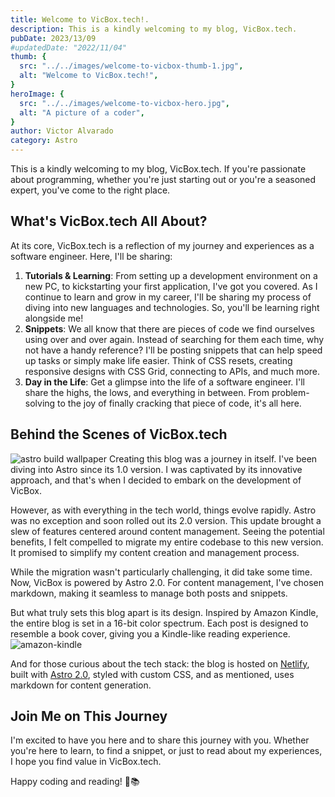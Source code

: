 ```yaml
---
title: Welcome to VicBox.tech!.
description: This is a kindly welcoming to my blog, VicBox.tech.
pubDate: 2023/13/09
#updatedDate: "2022/11/04"
thumb: {
  src: "../../images/welcome-to-vicbox-thumb-1.jpg",
  alt: "Welcome to VicBox.tech!",
}
heroImage: {
  src: "../../images/welcome-to-vicbox-hero.jpg",
  alt: "A picture of a coder",
}
author: Victor Alvarado
category: Astro
---
```


This is a kindly welcoming to my blog, VicBox.tech. If you're passionate about programming, whether you're just starting
out or you're a seasoned expert, you've come to the right place.

## **What's VicBox.tech All About?**

At its core, VicBox.tech is a reflection of my journey and experiences as a software engineer. Here, I'll be sharing:

1. **Tutorials & Learning**: From setting up a development environment on a new PC, to kickstarting your first
   application, I've got you covered. As I continue to learn and grow in my career, I'll be sharing my process of diving
   into new languages and technologies. So, you'll be learning right alongside me!
2. **Snippets**: We all know that there are pieces of code we find ourselves using over and over again. Instead of
   searching for them each time, why not have a handy reference? I'll be posting snippets that can help speed up tasks
   or simply make life easier. Think of CSS resets, creating responsive designs with CSS Grid, connecting to APIs, and
   much more.
3. **Day in the Life**: Get a glimpse into the life of a software engineer. I'll share the highs, the lows, and
   everything in between. From problem-solving to the joy of finally cracking that piece of code, it's all here.

## **Behind the Scenes of VicBox.tech**

![astro build wallpaper](https://astro.build/og/astro.jpg)
Creating this blog was a journey in itself. I've been diving into Astro since its 1.0 version. I was
captivated by its innovative approach, and that's when I decided to embark on the development of VicBox.

However, as with everything in the tech world, things evolve rapidly. Astro was no exception and soon rolled out its 2.0
version.
This update brought a slew of features centered around content management. Seeing the potential benefits, I felt
compelled to migrate my entire codebase to this new version. It promised to simplify my content creation and management
process.

While the migration wasn't particularly challenging, it did take some time. Now, VicBox is powered by Astro 2.0. For
content management, I've chosen markdown, making it seamless to manage both
posts and snippets. 

But what truly sets this blog apart is its design. Inspired by Amazon Kindle, the entire blog is set
in a 16-bit color spectrum. Each post is designed to resemble a book cover, giving you a Kindle-like reading experience.
![amazon-kindle](/images/amazon-kindle.jpg)

And for those curious about the tech stack: the blog is hosted on [Netlify](https://www.netlify.com/), built
with [Astro 2.0](https://astro.build/), styled with custom CSS, and as mentioned, uses markdown for content generation.

## **Join Me on This Journey**

I'm excited to have you here and to share this journey with you. Whether you're here to learn, to find a snippet, or
just to read about my experiences, I hope you find value in VicBox.tech.

Happy coding and reading! 🚀📚